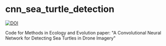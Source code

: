 # cnn_sea_turtle_detection

[![DOI](https://zenodo.org/badge/158115622.svg)](https://zenodo.org/badge/latestdoi/158115622)

Code for Methods in Ecology and Evolution paper: "A Convolutional Neural Network for Detecting Sea Turtles in Drone Imagery"
